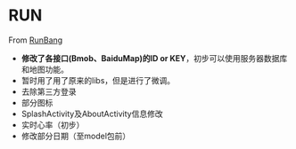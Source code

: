 # RUN
From [RunBang](https://github.com/ChronosLiu/RunBang)

* **修改了各接口(Bmob、BaiduMap)的ID or KEY**，初步可以使用服务器数据库和地图功能。  
* 暂时用了用了原来的libs，但是进行了微调。
* 去除第三方登录
* 部分图标
* SplashActivity及AboutActivity信息修改
* 实时心率（初步）
* 修改部分日期（至model包前）
